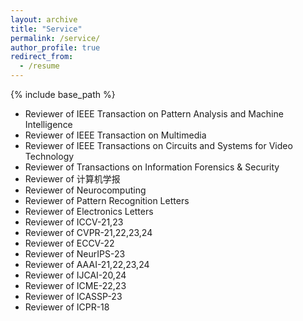 ```yaml
---
layout: archive
title: "Service"
permalink: /service/
author_profile: true
redirect_from:
  - /resume
---
```


{% include base_path %}

* Reviewer of IEEE Transaction on Pattern Analysis and Machine Intelligence
* Reviewer of IEEE Transaction on Multimedia
* Reviewer of IEEE Transactions on Circuits and Systems for Video Technology
* Reviewer of Transactions on Information Forensics & Security
* Reviewer of 计算机学报
* Reviewer of Neurocomputing
* Reviewer of Pattern Recognition Letters
* Reviewer of Electronics Letters
* Reviewer of ICCV-21,23
* Reviewer of CVPR-21,22,23,24
* Reviewer of ECCV-22
* Reviewer of NeurIPS-23
* Reviewer of AAAI-21,22,23,24
* Reviewer of IJCAI-20,24
* Reviewer of ICME-22,23
* Reviewer of ICASSP-23
* Reviewer of ICPR-18
